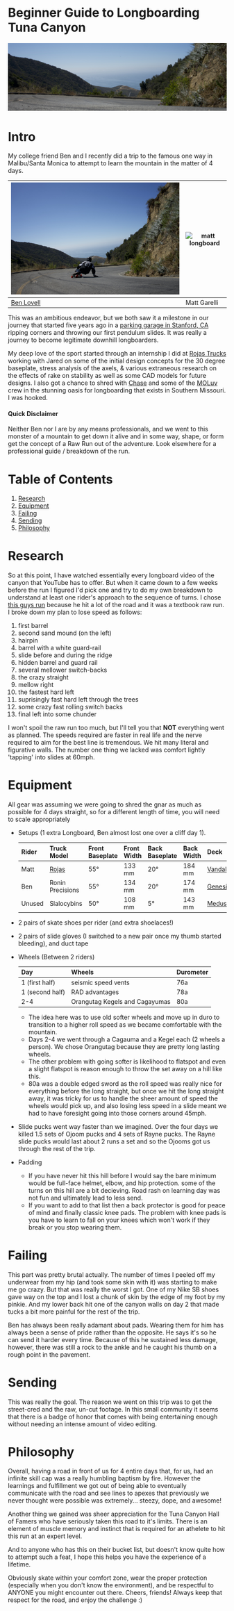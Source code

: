 # Beginner Guide to Longboarding Tuna Canyon
![canyon picture](./resource/images/landscape.jpg)

# Intro

My college friend Ben and I recently did a trip to the famous one way in Malibu/Santa Monica to attempt to learn the mountain in the matter of 4 days.

| ![ben longboard](./resource/images/ben_cliff.jpg) | ![matt longboard](./resource/images/matt_cliff.jpg) |
|---|---|
| [Ben Lovell](https://www.instagram.com/ben__lovell/?hl=en) | Matt Garelli |

This was an ambitious endeavor, but we both saw it a milestone in our journey that started five years ago in a [parking garage in Stanford, CA](https://youtu.be/gvDXwlKnCUY) ripping corners and throwing our first pendulum slides. It was really a journey to become legitimate downhill longboarders.

My deep love of the sport started through an internship I did at [Rojas Trucks](https://www.instagram.com/rojastrucks/?hl=en) working with Jared on some of the initial design concepts for the 30 degree baseplate, stress analysis of the axels, & various extraneous research on the effects of rake on stability as well as some CAD models for future designs. I also got a chance to shred with [Chase](https://www.instagram.com/chasehiller96/?hl=en) and some of the [MOLuv](https://skateslate.com/blog/tag/moluv-skate/) crew in the stunning oasis for longboarding that exists in Southern Missouri. I was hooked.

#### Quick Disclaimer
Neither Ben nor I are by any means professionals, and we went to this monster of a mountain to get down it alive and in some way, shape, or form get the concept of a Raw Run out of the adventure. Look elsewhere for a professional guide / breakdown of the run.

# Table of Contents
1. [Research](#summary)
2. [Equipment](#Equipment)
3. [Failing](#Failing)
4. [Sending](#Sending)
5. [Philosophy](#Philosophy)

# Research

So at this point, I have watched essentially every longboard video of the canyon that YouTube has to offer. But when it came down to a few weeks before the run I figured I'd pick one and try to do my own breakdown to understand at least one rider's approach to the sequence of turns. I chose [this guys run](https://www.youtube.com/watch?v=fMXz2o_92OI) because he hit a lot of the road and it was a textbook raw run. I broke down my plan to lose speed as follows:

1. first barrel
2. second sand mound (on the left)
3. hairpin
4. barrel with a white guard-rail
5. slide before and during the ridge
6. hidden barrel and guard rail
7. several mellower switch-backs
8. the crazy straight
9. mellow right
10. the fastest hard left
11. suprisingly fast hard left through the trees
12. some crazy fast rolling switch backs
13. final left into some chunder

I won't spoil the raw run too much, but I'll tell you that **NOT** everything went as planned. The speeds required are faster in real life and the nerve required to aim for the best line is tremendous. We hit many literal and figurative walls. The number one thing we lacked was comfort lightly 'tapping' into slides at 60mph.

# Equipment

All gear was assuming we were going to shred the gnar as much as possible for 4 days straight, so for a different length of time, you will need to scale appropriately

* Setups (1 extra Longboard, Ben almost lost one over a cliff day 1).

	| Rider | Truck Model | Front Baseplate | Front Width | Back Baseplate | Back Width | Deck |
	|---|---|---|---|---|---|---|
	| Matt | [Rojas](https://www.rojastrucks.com/) | 55° | 133 mm | 20° | 184 mm | [Vandal](https://www.daddiesboardshop.com/rayne-vandal-v3-lolo-longboard-deck) |
	| Ben | Ronin Precisions | 55° | 134 mm | 20° | 174 mm | [Genesis](https://www.muirskate.com/longboard/completes/71531/rayne-2016-genesis-deep-sea-longboard-skateboard-custom-complete) |
	| Unused | Slalocybins | 50° | 108 mm | 5° | 143 mm | [Medusa](https://www.instagram.com/p/B2SaGh1hIeg/?utm_source=ig_web_copy_link) |
* 2 pairs of skate shoes per rider (and extra shoelaces!)
* 2 pairs of slide gloves (I switched to a new pair once my thumb started bleeding), and duct tape
* Wheels (Between 2 riders)

	| Day | Wheels | Durometer |
	|---|---|---|
	| 1 (first half) | seismic speed vents | 76a |
	| 1 (second half) | RAD advantages | 78a |
	| 2-4 | Orangutag Kegels and Cagayumas | 80a |

	* The idea here was to use old softer wheels and move up in duro to transition to a higher roll speed as we became comfortable with the mountain.
	* Days 2-4 we went through a Cagauma and a Kegel each (2 wheels a person). We chose Orangutag because they are pretty long lasting wheels.
	* The other problem with going softer is likelihood to flatspot and even a slight flatspot is reason enough to throw the set away on a hill like this.
	* 80a was a double edged sword as the roll speed was really nice for everything before the long straight, but once we hit the long straight away, it was tricky for us to handle the sheer amount of speed the wheels would pick up, and also losing less speed in a slide meant we had to have foresight going into those corners around 45mph.
* Slide pucks went way faster than we imagined. Over the four days we killed 1.5 sets of Ojoom pucks and 4 sets of Rayne pucks. The Rayne slide pucks would last about 2 runs a set and so the Ojooms got us through the rest of the trip.
* Padding
	* If you have never hit this hill before I would say the bare minimum would be full-face helmet, elbow, and hip protection. some of the turns on this hill are a bit decieving. Road rash on learning day was not fun and ultimately lead to less send.
	* If you want to add to that list then a back protector is good for peace of mind and finally classic knee pads. The problem with knee pads is you have to learn to fall on your knees which won't work if they break or you stop wearing them.

# Failing

This part was pretty brutal actually. The number of times I peeled off my underwear from my hip (and took some skin with it) was starting to make me go crazy. But that was really the worst I got. One of my Nike SB shoes gave way on the top and I lost a chunk of skin by the edge of my foot by my pinkie. And my lower back hit one of the canyon walls on day 2 that made tucks a bit more painful for the rest of the trip.

Ben has always been really adamant about pads. Wearing them for him has always been a sense of pride rather than the opposite. He says it's so he can send it harder every time. Because of this he sustained less damage, however, there was still a rock to the ankle and he caught his thumb on a rough point in the pavement.

# Sending
This was really the goal. The reason we went on this trip was to get the street-cred and the raw, un-cut footage. In this small community it seems that there is a badge of honor that comes with being entertaining enough without needing an intense amount of video editing.

# Philosophy

Overall, having a road in front of us for 4 entire days that, for us, had an infinite skill cap was a really humbling baptism by fire. However the learnings and fulfillment we got out of being able to eventually communicate with the road and see lines to apexes that previously we never thought were possible was extremely... steezy, dope, and awesome!

Another thing we gained was sheer appreciation for the Tuna Canyon Hall of Famers who have seriously taken this road to it's limits. There is an element of muscle memory and instinct that is required for an athelete to hit this run at an expert level.

And to anyone who has this on their bucket list, but doesn't know quite how to attempt such a feat, I hope this helps you have the experience of a lifetime.

Obviously skate within your comfort zone, wear the proper protection (especially when you don't know the environment), and be respectful to ANYONE you might encounter out there. Cheers, friends! Always keep that respect for the road, and enjoy the challenge :)
